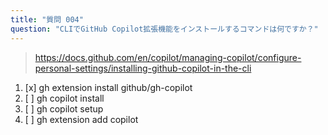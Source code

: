 ```yaml
---
title: "質問 004"
question: "CLIでGitHub Copilot拡張機能をインストールするコマンドは何ですか？"
---
```


> https://docs.github.com/en/copilot/managing-copilot/configure-personal-settings/installing-github-copilot-in-the-cli
1. [x] gh extension install github/gh-copilot
1. [ ] gh copilot install
1. [ ] gh copilot setup
1. [ ] gh extension add copilot